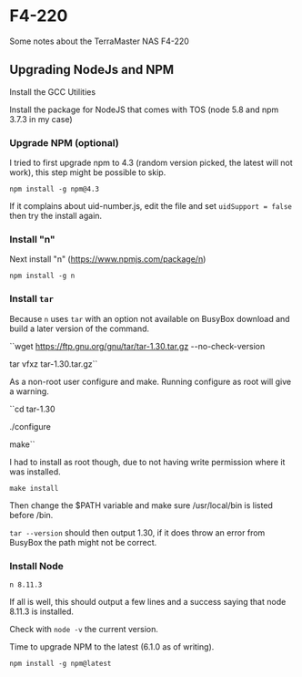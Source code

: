 # F4-220
Some notes about the TerraMaster NAS F4-220

## Upgrading NodeJs and NPM
Install the GCC Utilities


Install the package for NodeJS that comes with TOS (node 5.8 and npm 3.7.3 in my case)


### Upgrade NPM (optional)
I tried to first upgrade npm to 4.3 (random version picked, the latest will not work), this step might be possible to skip.

`npm install -g npm@4.3`

If it complains about uid-number.js, edit the file and set `uidSupport = false` then try the install again.

### Install "n"
Next install "n" (https://www.npmjs.com/package/n)

`npm install -g n`

### Install `tar`
Because `n` uses `tar` with an option not available on BusyBox download and build a later version of the command.

``wget https://ftp.gnu.org/gnu/tar/tar-1.30.tar.gz --no-check-version

tar vfxz tar-1.30.tar.gz``

As a non-root user configure and make. Running configure as root will give a warning.

``cd tar-1.30

./configure

make``


I had to install as root though, due to not having write permission where it was installed.

`make install`

Then change the $PATH variable and make sure /usr/local/bin is listed before /bin.

`tar --version` should then output 1.30, if it does throw an error from BusyBox the path might not be correct.

### Install Node
`n 8.11.3`

If all is well, this should output a few lines and a success saying that node 8.11.3 is installed. 

Check with `node -v` the current version. 

Time to upgrade NPM to the latest (6.1.0 as of writing).

`npm install -g npm@latest`
